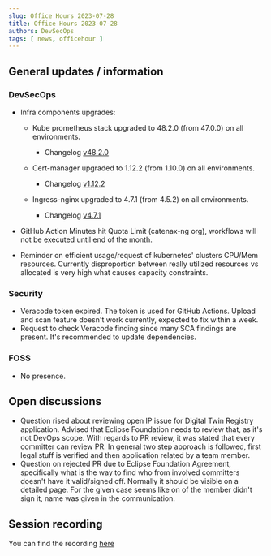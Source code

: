 ```yaml
---
slug: Office Hours 2023-07-28
title: Office Hours 2023-07-28
authors: DevSecOps
tags: [ news, officehour ]
---
```


## General updates / information

### DevSecOps

- Infra components upgrades:

  - Kube prometheus stack upgraded to 48.2.0 (from 47.0.0) on all environments.
    - Changelog [v48.2.0](https://github.com/prometheus-community/helm-charts/releases/tag/kube-prometheus-stack-48.2.0)

  - Cert-manager upgraded to 1.12.2 (from 1.10.0) on all environments.
    - Changelog [v1.12.2](https://cert-manager.io/docs/release-notes/release-notes-1.12/)

  - Ingress-nginx upgraded to 4.7.1 (from 4.5.2) on all environments.
    - Changelog [v4.7.1](https://github.com/kubernetes/ingress-nginx/releases/tag/controller-v1.8.1)

- GitHub Action Minutes hit Quota Limit (catenax-ng org), workflows will not be executed until end of the month.

- Reminder on efficient usage/request of kubernetes' clusters CPU/Mem resources. Currently disproportion between really utilized resources vs allocated is very high what causes capacity constraints.

### Security

- Veracode token expired. The token is used for GitHub Actions. Upload and scan feature doesn't work currently, expected to fix within a week.
- Request to check Veracode finding since many SCA findings are present. It's recommended to update dependencies.

### FOSS

- No presence.

## Open discussions

- Question rised about reviewing open IP issue for Digital Twin Registry application. Advised that Eclipse Foundation needs to review that, as it's not DevOps scope. With regards to PR review, it was stated that every committer can review PR. In general two step approach is followed, first legal stuff is verified and then application related by a team member.
- Question on rejected PR due to Eclipse Foundation Agreement, specifically what is the way to find who from involved committers doesn't have it valid/signed off. Normally it should be visible on a detailed page. For the given case seems like on of the member didn't sign it, name was given in the communication.

## Session recording

You can find the recording [here](https://bcgcatenax.sharepoint.com/:v:/r/sites/CommunitiesofPractises/Shared%20Documents/CX-CoP%20DevSecOps/Office_Hours_Regular_Recordings/20230728_DevSecOps%20Business%20Hours-Recording.mp4?csf=1&web=1&e=h8tfgU)
